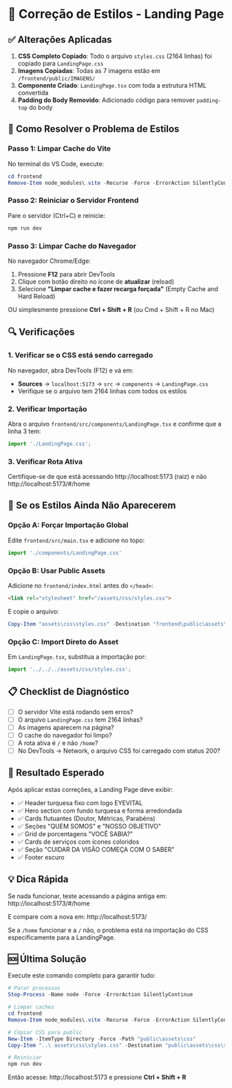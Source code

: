 # 🔧 Correção de Estilos - Landing Page

## ✅ Alterações Aplicadas

1. **CSS Completo Copiado**: Todo o arquivo `styles.css` (2164 linhas) foi copiado para `LandingPage.css`
2. **Imagens Copiadas**: Todas as 7 imagens estão em `/frontend/public/IMAGENS/`
3. **Componente Criado**: `LandingPage.tsx` com toda a estrutura HTML convertida
4. **Padding do Body Removido**: Adicionado código para remover `padding-top` do body

## 🚨 Como Resolver o Problema de Estilos

### Passo 1: Limpar Cache do Vite
No terminal do VS Code, execute:

```powershell
cd frontend
Remove-Item node_modules\.vite -Recurse -Force -ErrorAction SilentlyContinue
```

### Passo 2: Reiniciar o Servidor Frontend
Pare o servidor (Ctrl+C) e reinicie:

```powershell
npm run dev
```

### Passo 3: Limpar Cache do Navegador
No navegador Chrome/Edge:
1. Pressione **F12** para abrir DevTools
2. Clique com botão direito no ícone de **atualizar** (reload)
3. Selecione **"Limpar cache e fazer recarga forçada"** (Empty Cache and Hard Reload)

OU simplesmente pressione **Ctrl + Shift + R** (ou Cmd + Shift + R no Mac)

## 🔍 Verificações

### 1. Verificar se o CSS está sendo carregado
No navegador, abra DevTools (F12) e vá em:
- **Sources** → `localhost:5173` → `src` → `components` → `LandingPage.css`
- Verifique se o arquivo tem 2164 linhas com todos os estilos

### 2. Verificar Importação
Abra o arquivo `frontend/src/components/LandingPage.tsx` e confirme que a linha 3 tem:
```typescript
import './LandingPage.css';
```

### 3. Verificar Rota Ativa
Certifique-se de que está acessando http://localhost:5173 (raiz) e não http://localhost:5173/#/home

## 🐛 Se os Estilos Ainda Não Aparecerem

### Opção A: Forçar Importação Global
Edite `frontend/src/main.tsx` e adicione no topo:
```typescript
import './components/LandingPage.css'
```

### Opção B: Usar Public Assets
Adicione no `frontend/index.html` antes do `</head>`:
```html
<link rel="stylesheet" href="/assets/css/styles.css">
```

E copie o arquivo:
```powershell
Copy-Item "assets\css\styles.css" -Destination "frontend\public\assets\css\styles.css" -Force
```

### Opção C: Import Direto do Asset
Em `LandingPage.tsx`, substitua a importação por:
```typescript
import '../../../assets/css/styles.css';
```

## 📋 Checklist de Diagnóstico

- [ ] O servidor Vite está rodando sem erros?
- [ ] O arquivo `LandingPage.css` tem 2164 linhas?
- [ ] As imagens aparecem na página?
- [ ] O cache do navegador foi limpo?
- [ ] A rota ativa é `/` e não `/home`?
- [ ] No DevTools → Network, o arquivo CSS foi carregado com status 200?

## 🎯 Resultado Esperado

Após aplicar estas correções, a Landing Page deve exibir:
- ✅ Header turquesa fixo com logo EYEVITAL
- ✅ Hero section com fundo turquesa e forma arredondada
- ✅ Cards flutuantes (Doutor, Métricas, Parabéns)
- ✅ Seções "QUEM SOMOS" e "NOSSO OBJETIVO"
- ✅ Grid de porcentagens "VOCÊ SABIA?"
- ✅ Cards de serviços com ícones coloridos
- ✅ Seção "CUIDAR DA VISÃO COMEÇA COM O SABER"
- ✅ Footer escuro

## 💡 Dica Rápida

Se nada funcionar, teste acessando a página antiga em:
http://localhost:5173/#/home

E compare com a nova em:
http://localhost:5173/

Se a `/home` funcionar e a `/` não, o problema está na importação do CSS especificamente para a LandingPage.

## 🆘 Última Solução

Execute este comando completo para garantir tudo:

```powershell
# Parar processos
Stop-Process -Name node -Force -ErrorAction SilentlyContinue

# Limpar caches
cd frontend
Remove-Item node_modules\.vite -Recurse -Force -ErrorAction SilentlyContinue

# Copiar CSS para public
New-Item -ItemType Directory -Force -Path "public\assets\css"
Copy-Item "..\ assets\css\styles.css" -Destination "public\assets\css\styles.css" -Force

# Reiniciar
npm run dev
```

Então acesse: http://localhost:5173 e pressione **Ctrl + Shift + R**
